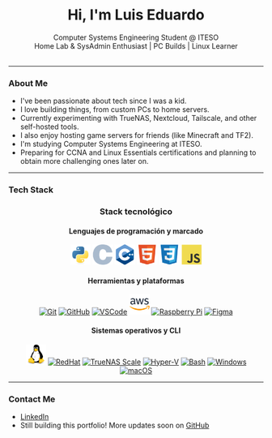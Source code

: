 <h1 align="center">Hi, I'm Luis Eduardo</h1>
<p align="center">
  Computer Systems Engineering Student @ ITESO  
  <br>
  Home Lab & SysAdmin Enthusiast | PC Builds | Linux Learner  
  <br><br>
</p>

---

### About Me

- I've been passionate about tech since I was a kid.
- I love building things, from custom PCs to home servers.
- Currently experimenting with TrueNAS, Nextcloud, Tailscale, and other self-hosted tools.
- I also enjoy hosting game servers for friends (like Minecraft and TF2).
- I'm studying Computer Systems Engineering at ITESO.
- Preparing for CCNA and Linux Essentials certifications and planning to obtain more challenging ones later on.

---

### Tech Stack
<h3 align="center">Stack tecnológico</h3>

<h4 align="center">Lenguajes de programación y marcado</h4>
<p align="center">
  <a href="https://www.python.org"><img src="https://raw.githubusercontent.com/devicons/devicon/master/icons/python/python-original.svg" alt="Python" width="40"/></a>
  <a href="https://www.cprogramming.com/"><img src="https://raw.githubusercontent.com/devicons/devicon/master/icons/c/c-original.svg" alt="C" width="40"/></a>
  <a href="https://isocpp.org/"><img src="https://raw.githubusercontent.com/devicons/devicon/master/icons/cplusplus/cplusplus-original.svg" alt="C++" width="40"/></a>
  <a href="https://developer.mozilla.org/en-US/docs/Web/HTML"><img src="https://raw.githubusercontent.com/devicons/devicon/master/icons/html5/html5-original.svg" alt="HTML" width="40"/></a>
  <a href="https://developer.mozilla.org/en-US/docs/Web/CSS"><img src="https://raw.githubusercontent.com/devicons/devicon/master/icons/css3/css3-original.svg" alt="CSS" width="40"/></a>
  <a href="https://developer.mozilla.org/en-US/docs/Web/JavaScript"><img src="https://raw.githubusercontent.com/devicons/devicon/master/icons/javascript/javascript-original.svg" alt="JavaScript" width="40"/></a>
</p>

<h4 align="center">Herramientas y plataformas</h4>
<p align="center">
  <a href="https://git-scm.com/"><img src="https://www.vectorlogo.zone/logos/git-scm/git-scm-icon.svg" alt="Git" width="40"/></a>
  <a href="https://github.com/"><img src="https://cdn.jsdelivr.net/gh/devicons/devicon/icons/github/github-original.svg" alt="GitHub" width="40"/></a>
  <a href="https://code.visualstudio.com/"><img src="https://cdn.jsdelivr.net/gh/devicons/devicon/icons/vscode/vscode-original.svg" alt="VSCode" width="40"/></a>
  <a href="https://aws.amazon.com/"><img src="https://raw.githubusercontent.com/devicons/devicon/master/icons/amazonwebservices/amazonwebservices-original-wordmark.svg" alt="AWS" width="40"/></a>
  <a href="https://www.raspberrypi.com/"><img src="https://cdn.jsdelivr.net/gh/devicons/devicon/icons/raspberrypi/raspberrypi-original.svg" alt="Raspberry Pi" width="40"/></a>
  <a href="https://www.figma.com/"><img src="https://www.vectorlogo.zone/logos/figma/figma-icon.svg" alt="Figma" width="40"/></a>
</p>

<h4 align="center">Sistemas operativos y CLI</h4>
<p align="center">
  <a href="https://www.linux.org/"><img src="https://raw.githubusercontent.com/devicons/devicon/master/icons/linux/linux-original.svg" alt="Linux" width="40"/></a>
  <a href="https://www.redhat.com/"><img src="https://www.vectorlogo.zone/logos/redhat/redhat-icon.svg" alt="RedHat" width="40"/></a>
  <a href="https://www.truenas.com/"><img src="https://avatars.githubusercontent.com/u/72977142?s=200&v=4" alt="TrueNAS Scale" width="40"/></a>
  <a href="https://learn.microsoft.com/en-us/virtualization/hyper-v-on-windows/"><img src="https://img.icons8.com/color/48/virtual-machine.png" alt="Hyper-V" width="40"/></a>
  <a href="https://www.gnu.org/software/bash/"><img src="https://www.vectorlogo.zone/logos/gnu_bash/gnu_bash-icon.svg" alt="Bash" width="40"/></a>
  <a href="https://www.microsoft.com/windows/"><img src="https://cdn.jsdelivr.net/gh/devicons/devicon/icons/windows8/windows8-original.svg" alt="Windows" width="40"/></a>
  <a href="https://support.apple.com/macos"><img src="https://cdn.jsdelivr.net/gh/devicons/devicon/icons/apple/apple-original.svg" alt="macOS" width="40"/></a>
</p>

---

### Contact Me

- [LinkedIn](https://www.linkedin.com/in/luiseduardogonzalezgloria/)  
- Still building this portfolio! More updates soon on [GitHub](https://github.com/LuisG14)
